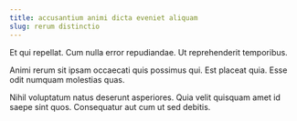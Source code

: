 ```yaml
---
title: accusantium animi dicta eveniet aliquam
slug: rerum distinctio
---
```


Et qui repellat. Cum nulla error repudiandae. Ut reprehenderit temporibus.

Animi rerum sit ipsam occaecati quis possimus qui. Est placeat quia. Esse odit numquam molestias quas.

Nihil voluptatum natus deserunt asperiores. Quia velit quisquam amet id saepe sint quos. Consequatur aut cum ut sed debitis.
